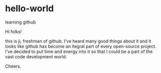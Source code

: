 # hello-world
learning github

Hi folks!

this is ji, freshman of github. I've heard many good things about it and it looks like github has become an itegral part of every open-source project. I've decided to put time and energy into it so that I could be a part of the vast code development world. 

Cheers.

